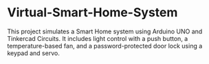 # Virtual-Smart-Home-System
This project simulates a Smart Home system using Arduino UNO and Tinkercad Circuits.   It includes light control with a push button, a temperature-based fan, and a password-protected door lock using a keypad and servo.
